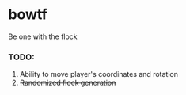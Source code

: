 # bowtf
Be one with the flock

### TODO:
1. Ability to move player's coordinates and rotation
2. ~~Randomized flock generation~~
